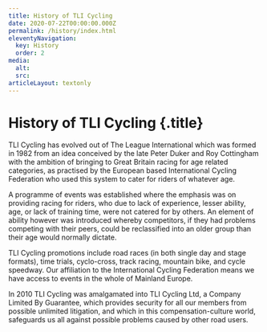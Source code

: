 ```yaml
---
title: History of TLI Cycling
date: 2020-07-22T00:00:00.000Z
permalink: /history/index.html
eleventyNavigation:
  key: History
  order: 2
media:
  alt:
  src:
articleLayout: textonly
---
```


# History of TLI Cycling {.title}

TLI Cycling has evolved out of The League International which was formed in 1982 from an idea conceived by the late Peter Duker and Roy Cottingham with the ambition of bringing to Great Britain racing for age related categories, as practised by the European based International Cycling Federation who used this system to cater for riders of whatever age.

A programme of events was established where the emphasis was on providing racing for riders, who due to lack of experience, lesser ability, age, or lack of training time, were not catered for by others. An element of ability however was introduced whereby competitors, if they had problems competing with their peers, could be reclassified into an older group than their age would normally dictate.

TLI Cycling promotions include road races (in both single day and stage formats), time trials, cyclo-cross, track racing, mountain bike, and cycle speedway. Our affiliation to the International Cycling Federation means we have access to events in the whole of Mainland Europe.

In 2010 TLI Cycling was amalgamated into TLI Cycling Ltd, a Company Limited By Guarantee, which provides security for all our members from possible unlimited litigation, and which in this compensation-culture world, safeguards us all against possible problems caused by other road users.
